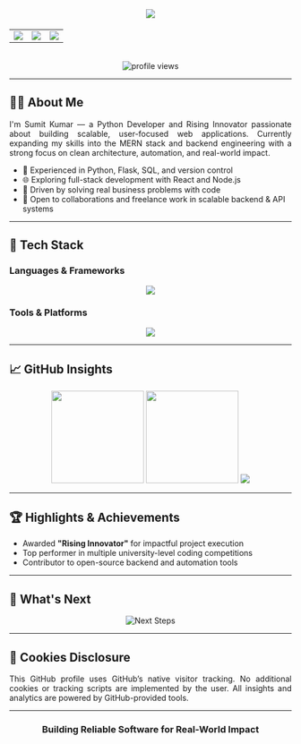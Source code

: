 <div align="center">

<!-- Professional Animated Header -->
<img src="https://readme-typing-svg.herokuapp.com/?vCenter=true&width=600&lines=Hello,+I'm+Sumit+Kumar;Python+Developer+|+Rising+Innovator;Building+Scalable+Tech+Solutions&color=007ACC&size=24&center=true&duration=3000&pause=1000" />

<!-- Contact Buttons -->
<table style="margin-top: 20px;">
  <tr>
    <td>
      <a href="https://www.linkedin.com/in/sumit-kumar-a0899b250" target="_blank">
        <img src="https://img.shields.io/badge/LinkedIn-0A66C2?style=for-the-badge&logo=linkedin&logoColor=white" />
      </a>
    </td>
    <td>
      <a href="mailto:sk78146083@gmail.com">
        <img src="https://img.shields.io/badge/Gmail-D14836?style=for-the-badge&logo=gmail&logoColor=white" />
      </a>
    </td>
    <td>
      <a href="https://wa.me/918360671237">
        <img src="https://img.shields.io/badge/WhatsApp-25D366?style=for-the-badge&logo=whatsapp&logoColor=white" />
      </a>
    </td>
  </tr>
</table>

<!-- Profile Views -->
<br/>
<img src="https://komarev.com/ghpvc/?username=sumit007-ui&label=Profile+Views&color=007ACC&style=flat" alt="profile views" />

</div>

---

## 👨‍💼 About Me

<div align="justify">
I'm Sumit Kumar — a Python Developer and Rising Innovator passionate about building scalable, user-focused web applications. Currently expanding my skills into the MERN stack and backend engineering with a strong focus on clean architecture, automation, and real-world impact.
</div>

- 🔧 Experienced in Python, Flask, SQL, and version control
- 🌐 Exploring full-stack development with React and Node.js
- 💼 Driven by solving real business problems with code
- 🤝 Open to collaborations and freelance work in scalable backend & API systems

---

## 🧰 Tech Stack

### Languages & Frameworks
<div align="center">
  <img src="https://skillicons.dev/icons?i=python,js,html,css,flask,bootstrap" />
</div>

### Tools & Platforms
<div align="center">
  <img src="https://skillicons.dev/icons?i=git,github,vscode,linux,bash,postgres" />
</div>

---

## 📈 GitHub Insights
<div align="center">
  <img height="165em" src="https://github-readme-stats.vercel.app/api?username=sumit007-ui&show_icons=true&theme=default&hide_border=true&include_all_commits=true&count_private=true" />
  <img height="165em" src="https://github-readme-stats.vercel.app/api/top-langs/?username=sumit007-ui&layout=compact&theme=default&hide_border=true" />
  <img src="https://github-readme-streak-stats.herokuapp.com?user=sumit007-ui&theme=default&hide_border=true" />
</div>

---

## 🏆 Highlights & Achievements
- Awarded **"Rising Innovator"** for impactful project execution
- Top performer in multiple university-level coding competitions
- Contributor to open-source backend and automation tools

---

## 🎯 What's Next
<div align="center">
  <img src="https://readme-typing-svg.demolab.com?font=Fira+Code&size=24&duration=3000&pause=1000&color=007ACC&center=true&vCenter=true&width=600&lines=Mastering+Full-Stack+Development;Designing+Robust+Backend+Systems;Deploying+Cloud-Based+Apps" alt="Next Steps" />
</div>

---

## 📄 Cookies Disclosure
<div align="justify">
This GitHub profile uses GitHub’s native visitor tracking. No additional cookies or tracking scripts are implemented by the user. All insights and analytics are powered by GitHub-provided tools.
</div>

---

<div align="center">
  <h3>Building Reliable Software for Real-World Impact</h3>
</div>
